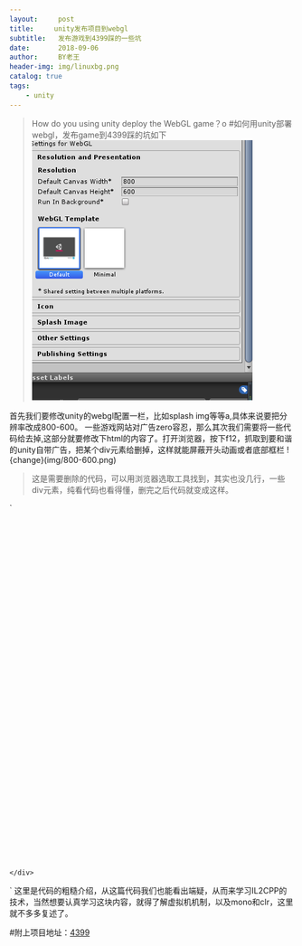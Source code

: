 ```yaml
---
layout:     post
title:     unity发布项目到webgl 
subtitle:   发布游戏到4399踩的一些坑
date:       2018-09-06
author:     BY老王
header-img: img/linuxbg.png
catalog: true
tags:
    - unity
---
```

>How do you using unity deploy the WebGL game？o	
#如何用unity部署webgl，发布game到4399踩的坑如下
![why_deploy](img/Unityalotchange.png)

首先我们要修改unity的webgl配置一栏，比如splash img等等a,具体来说要把分辨率改成800-600。
一些游戏网站对广告zero容忍，那么其次我们需要将一些代码给去掉,这部分就要修改下html的内容了。打开浏览器，按下f12，抓取到要和谐的unity自带广告，把某个div元素给删掉，这样就能屏蔽开头动画或者底部框栏
!{change}(img/800-600.png)
>这是需要删除的代码，可以用浏览器选取工具找到，其实也没几行，一些div元素，纯看代码也看得懂，删完之后代码就变成这样。

` <!DOCTYPE html>
<html lang="en-us">
  <head>
    <meta charset="utf-8">
    <meta http-equiv="Content-Type" content="text/html; charset=utf-8">
    <title>Unity WebGL Player | Dreamday</title>
    <link rel="shortcut icon" href="TemplateData/favicon.ico">
    <link rel="stylesheet" href="TemplateData/style.css">
    <script src="TemplateData/UnityProgress.js"></script>  
    <script src="Build/UnityLoader.js"></script>
    <script>
      var gameInstance = UnityLoader.instantiate("gameContainer", "Build/dramday.json", {onProgress: UnityProgress});
    </script>
  </head>
  <body>
    <div class="webgl-content">
      <div id="gameContainer" style="width: 800px; height: 600px"></div>
     
    </div>
  </body>
</html>` 
这里是代码的粗糙介绍，从这篇代码我们也能看出端疑，从而来学习IL2CPP的技术，当然想要认真学习这块内容，就得了解虚拟机机制，以及mono和clr，这里就不多多复述了。

#附上项目地址：[4399](http://www.4399.com/flash/200403.htm)
